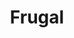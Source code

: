 ---
title: Frugal
crosslinks:
- personalfinance
- churning
- AskReddit
- cordcutters
- wicked_edge
- vandwellers
- financialindependence
- NoContract
- HailCorporate
- DumpsterDiving
- EatCheapAndHealthy
- IAmA
- BuyItForLife
- LifeProTips
- goodyearwelt
- patientgamers
- DIY
- CricketGroups
- legaladvice
---
